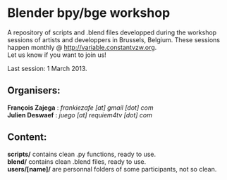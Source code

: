 Blender bpy/bge workshop
========================

A repository of scripts and .blend files developped during the workshop sessions of artists and developpers in Brussels, Belgium. These sessions happen monthly @ http://variable.constantvzw.org.  
Let us know if you want to join us!

Last session: 1 March 2013.

Organisers:
-----------
**François Zajega** : *frankiezafe [at] gmail [dot] com*  
**Julien Deswaef** : *juego [at] requiem4tv [dot] com*  

Content:
--------
**scripts/** contains clean .py functions, ready to use.  
**blend/** contains clean .blend files, ready to use.  
**users/[name]/** are personnal folders of some participants, not so clean.